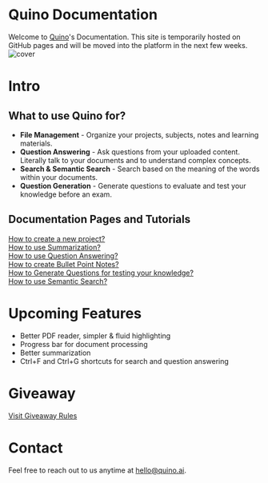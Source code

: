 # Quino Documentation

Welcome to [Quino](https://beta.quino.ai/)'s Documentation. This site is temporarily hosted on GitHub pages and will be moved into the platform in the next few weeks. 
![cover](cover.png)
# Intro
## What to use Quino for?
- **File Management** - Organize your projects, subjects, notes and learning materials.
- **Question Answering** - Ask questions from your uploaded content. Literally talk to your documents and to understand complex concepts.
- **Search & Semantic Search** - Search based on the meaning of the words within your documents.
- **Question Generation** - Generate questions to evaluate and test your knowledge before an exam.

## Documentation Pages and Tutorials
[How to create a new project?](./features/project-management.md)  
[How to use Summarization?](./features/summarization.md)  
[How to use Question Answering?](./features/question-answering.md)  
[How to create Bullet Point Notes?](./features/bullet-points.md)  
[How to Generate Questions for testing your knowledge?](./features/question-generation.md)  
[How to use Semantic Search?](./features/semantic-search.md)


# Upcoming Features
- Better PDF reader, simpler & fluid highlighting
- Progress bar for document processing
- Better summarization
- Ctrl+F and Ctrl+G shortcuts for search and question answering

# Giveaway
[Visit Giveaway Rules](./giveaway/giveaway-rules.md)

# Contact
Feel free to reach out to us anytime at hello@quino.ai.



